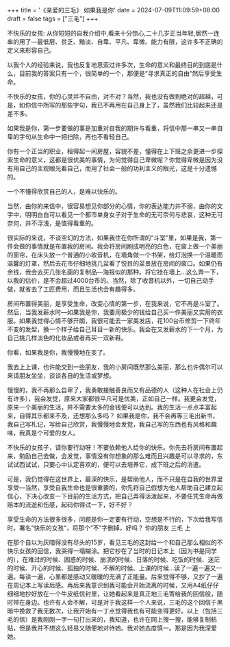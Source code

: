 +++
title = '《亲爱的三毛》 如果我是你'
date = 2024-07-09T11:09:59+08:00
draft = false
tags = ["三毛"]
+++

不快乐的女孩: 
从你短短的自我介绍中,看来十分惊心,二十几岁正当年轻,居然一连串的用了—最低层、贫乏、黯淡、自卑、平凡、卑微、能力有限，这许多不正确的定义来形容自己。 


以我个人的经验来说，我也反复地思索过许多次，生命的意义和最终目的到底是什么，目前我的答案只有一个，很简单的一个，那便是“寻求真正的自由“然后享受生命。 


不快乐的女孩，你的心灵并不自由，对不对？当然，我也没有做到绝对的超越，可是，如你信中所写的那些字句，我已不再用在自己身上了，虽然我们比较起来还是差不多。 


如果我是你，第一步要做的事是加重对自我的期许与看重，将信中那一串又一串自卑的字句从生命中一把扫除，再也不看轻自己。 


你有一个正当的职业，租得起一间房屋，容貌不差，懂得在上下班之余更进一步探索生命的意义，这都是很优美的事情，为何觉得自己卑微呢？你觉得卑微是因为没有用自己的主观眼光看自己，而用了社会一般的功利主义的眼光，这是十分遗憾的。 


一个不懂得欣赏自己的人，是难以快乐的。 


当然，由你的来信中，很容易想见你部分的心情，你的表达能力并不弱，由你的文字中，明明白白可以看见一个都市单身女子对于生命的无可奈何与悲哀，这种无可奈何，并不浮浅，是值得看重的。 


很实际的来说，不谈空幻的方法，如果我住在你所谓的“斗室“里，如果是我，第一件会做的事情就是布置我的房间。我会将房间刷成明亮的白色，在窗上做一个美丽的窗帘，在床头放一个普通的小收音机，在墙角做一个书架，给灯泡换一个温暖而温馨的灯罩，然后去花市仔细地挑几盆看了悦目的盆景放在房间的窗口。如果仍有余钱，我会去买几张名画的复制品—海报似的那种。将它挂在墙上…这么弄一下，以我的估价，是不会超过4000台币的。当然，除了收音机以外，一切自己动手做，就省去了工匠费用，而且生活也会有趣得多。 


房间布置得美丽，是享受生命，改变心情的第一步，在我来说，它不再是斗室了。然后，当我发薪水时—如果我是你，我要用极少的钱给自己买一件美丽又实用的衣服。如果我觉得心情不够开朗，我很可能去一家美发店，花100台币修剪一下终年不变的发型，换一个样子给自己耳目一新的快乐。我会在又发薪水的下一个月，为自己挑几样淡色的化妆品或者再买一双新鞋。 


你看，如果我是你，我慢慢地在变了。 


我去上上课，也许能交到一些朋友，我的小房间既然那么美丽，那么也许偶尔可以来请朋友坐坐，谈谈各自的生活或梦想。 


慢慢的，我不再那么自卑了，我勇敢接触善良而又有品德的人（这种人在社会上仍有许多），我会发觉，原来大家都很平凡可是优美，正如自己一样。我更会发觉，原来一个美丽的生活，并不需要太多的金钱便可以达到。我的生活一点点丰富起来，自得其乐都来不及，还想那么多吗？ 
如果我是你，我不会再等三毛出新书，我自己写札记，写给自己欣赏，我慢慢地会发觉，我自己写的东西也有风格和趣味，我真是个可爱的女人。 


不快乐的女孩子，请你要行动呀！不要依赖他人给你的快乐。你先去将房间布置起来，勉励自己去做，会发觉，事情没有你想象的那么难而且兴趣是可以寻求的，东试试西试试，只要心中认定喜欢的，便可以去培养它，成下班之后的消遣。 


可是，我仍觉得在这世界上，最深的快乐，是帮助他人，而不只是在自我的世界里享受—当然，享受自我生命也是很重要的，你先将自己假想为他人帮助自己建立起信心，下决心改变一下目前的生活方式，把自己弄得活泼起来，不要任凭生命再做赔本的流逝和伤感，起码你得试一下，好不好？ 


享受生命的方法很多很多，问题是你一定要有行动，空想是不行的，下次给我写信时，署名“快乐的女孩“，将那个”不“字删掉，好吗？ 
你的朋友 三毛 上 


在那个自以为灰暗得没有尽头的15岁，看见三毛的这封给一个和自己那么相似的不快乐女孩的回信，我哭得一塌糊涂。把它抄在了当时的日记本上（因为书是同学的），在难过的时候、困惑的时候、崩溃的时候、日落的时候、吃饭的时候、迷茫的时候、开心的时候、孤独的时候、不解的时候、上课的时候…读了一遍一遍又一遍。每读一遍，心里都是感动又暖暖的充满了正能量。后来觉得不够，又抄了一遍在周记本上写读后感。再后来我意识到我可能会开始流离的时候，又用A4纸仔仔细细地抄好放在一个牛皮纸信封里，让她看起来是真正地三毛寄给我的回信般，随时带在身边。也许有人会不解，可是对于我这样一个人来说，三毛的这个回信于黑暗中挽救了我无数次，让我开始有一丁点觉得我也有可能变得更好。以上（包括三毛的信）是我刚刚一字一句打出来的，我知道，也许在网上搜一搜，能够复制粘贴，但是我并不想这么轻易又随便地对待她。我对她态度慎一。那是因为我深爱她。


